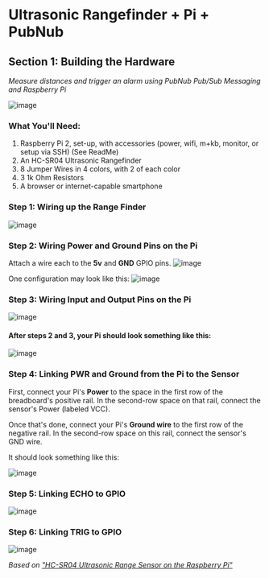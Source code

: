 # Ultrasonic Rangefinder + Pi  + PubNub
## Section 1: Building the Hardware 
*Measure distances and trigger an alarm using PubNub Pub/Sub Messaging and Raspberry Pi*

![image](https://github.com/pubnub/workshop-raspberrypi/blob/master/images/Rangefinder%20Images/Rangefinder.Full%20View.jpg)

### What You'll Need:

1. Raspberry Pi 2, set-up, with accessories (power, wifi, m+kb, monitor, or setup via SSH) (See ReadMe)
2. An HC-SR04 Ultrasonic Rangefinder
3. 8 Jumper Wires in 4 colors, with 2 of each color 
4. 3 1k Ohm Resistors 
5. A browser or internet-capable smartphone 


### Step 1: Wiring up the Range Finder 
![image](https://github.com/pubnub/workshop-raspberrypi/blob/master/images/Rangefinder%20Images/Rangefinder.Step%201.jpg)

### Step 2: Wiring Power and Ground Pins on the Pi 

Attach a wire each to the **5v** and **GND** GPIO pins.
![image](http://www.raspberrypi-spy.co.uk/wp-content/uploads/2012/06/Raspberry-Pi-GPIO-Layout-Model-B-Plus-rotated-2700x900-1024x341.png)

One configuration may look like this: 
![image](https://github.com/pubnub/workshop-raspberrypi/blob/master/images/Rangefinder%20Images/Rangefinder.Step%202.jpg)

### Step 3: Wiring Input and Output Pins on the Pi
![image](https://github.com/pubnub/workshop-raspberrypi/blob/master/images/Rangefinder%20Images/Rangefinder.Step%203.jpg)

#### After steps 2 and 3, your Pi should look something like this:
![image](https://github.com/pubnub/workshop-raspberrypi/blob/master/images/Rangefinder%20Images/Rangefinder.Step%202+3.jpg?raw=true)

### Step 4: Linking PWR and Ground from the Pi to the Sensor 

First, connect your Pi's **Power** to the space in the first row of the breadboard's positive rail. In the second-row space on that rail, connect the sensor's Power (labeled VCC). 

Once that's done, connect your Pi's **Ground wire** to the first row of the negative rail. In the second-row space on this rail, connect the sensor's GND wire. 

It should look something like this: 

![image](https://github.com/pubnub/workshop-raspberrypi/blob/master/images/Rangefinder%20Images/Rangefinder.Step%205.jpg)

### Step 5: Linking ECHO to GPIO
![image](https://github.com/pubnub/workshop-raspberrypi/blob/master/images/Rangefinder%20Images/Rangefinder.Step%206.jpg)

### Step 6: Linking TRIG to GPIO 
![image](https://github.com/pubnub/workshop-raspberrypi/blob/master/images/Rangefinder%20Images/Rangefinder.Step%207.jpg)


*Based on ["HC-SR04 Ultrasonic Range Sensor on the Raspberry Pi"](http://www.modmypi.com/blog/hc-sr04-ultrasonic-range-sensor-on-the-raspberry-pi)*
